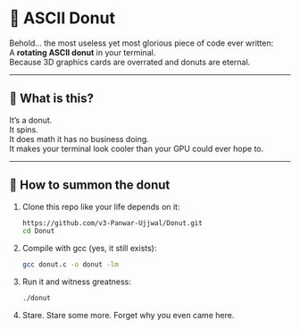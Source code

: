 # 🍩 ASCII Donut

Behold... the most useless yet most glorious piece of code ever written:  
A **rotating ASCII donut** in your terminal.  
Because 3D graphics cards are overrated and donuts are eternal.  

---

## 🤯 What is this?

It’s a donut.  
It spins.  
It does math it has no business doing.  
It makes your terminal look cooler than your GPU could ever hope to.  

---

## 🚀 How to summon the donut

1. Clone this repo like your life depends on it:
   ```bash
   https://github.com/v3-Panwar-Ujjwal/Donut.git
   cd Donut
   ```
2. Compile with gcc (yes, it still exists):
   ```bash
   gcc donut.c -o donut -lm
   ```
3. Run it and witness greatness:
   ```bash
   ./donut
   ```
4. Stare.
   Stare some more.
   Forget why you even came here.
